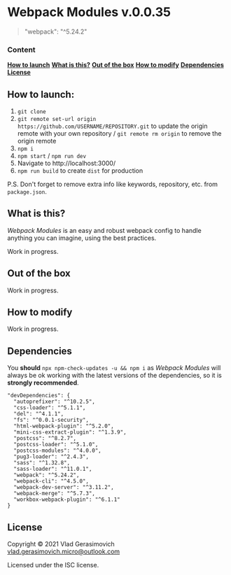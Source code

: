# Webpack Modules v.0.0.35

> "webpack": "^5.24.2"

### Content

**[How to launch](#how-to-launch)**
**[What is this?](#what-is-this)**
**[Out of the box](#out-of-the-box)**
**[How to modify](#how-to-modify)**
**[Dependencies](#dependencies)**
**[License](#license)**

## How to launch:

1. `git clone`
2. `git remote set-url origin https://github.com/USERNAME/REPOSITORY.git` to update the origin remote with your own repository / `git remote rm origin` to remove the origin remote
3. `npm i`
4. `npm start` / `npm run dev`
5. Navigate to http://localhost:3000/
6. `npm run build` to create `dist` for production

P.S. Don't forget to remove extra info like keywords, repository, etc. from `package.json`.

## What is this?

_Webpack Modules_ is an easy and robust webpack config to handle anything you can imagine, using the best practices.

Work in progress.

## Out of the box

Work in progress.

## How to modify

Work in progress.

## Dependencies

You **should** `npx npm-check-updates -u && npm i` as _Webpack Modules_ will always be ok working with the latest versions of the dependencies, so it is **strongly recommended**.

```
"devDependencies": {
  "autoprefixer": "^10.2.5",
  "css-loader": "^5.1.1",
  "del": "^4.1.1",
  "fs": "^0.0.1-security",
  "html-webpack-plugin": "^5.2.0",
  "mini-css-extract-plugin": "^1.3.9",
  "postcss": "^8.2.7",
  "postcss-loader": "^5.1.0",
  "postcss-modules": "^4.0.0",
  "pug3-loader": "^2.4.3",
  "sass": "^1.32.8",
  "sass-loader": "^11.0.1",
  "webpack": "^5.24.2",
  "webpack-cli": "^4.5.0",
  "webpack-dev-server": "^3.11.2",
  "webpack-merge": "^5.7.3",
  "workbox-webpack-plugin": "^6.1.1"
}
```

## License

Copyright © 2021 Vlad Gerasimovich <vlad.gerasimovich.micro@outlook.com>

Licensed under the ISC license.
